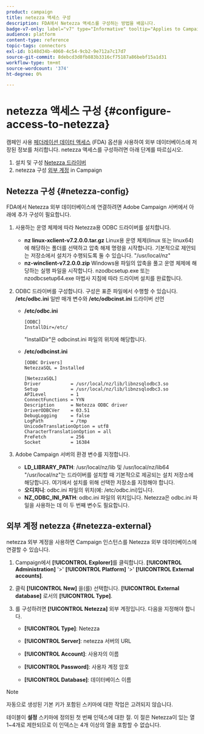 ```yaml
---
product: campaign
title: netezza 액세스 구성
description: FDA에서 Netezza 액세스를 구성하는 방법을 배웁니다.
badge-v7-only: label="v7" type="Informative" tooltip="Applies to Campaign Classic v7 only"
audience: platform
content-type: reference
topic-tags: connectors
exl-id: b148d34b-4060-4c54-9cb2-9e712a7c17d7
source-git-commit: 8debcd3d8fb883b3316cf75187a86bebf15a1d31
workflow-type: tm+mt
source-wordcount: '374'
ht-degree: 0%

---
```


# netezza 액세스 구성 {#configure-access-to-netezza}



캠페인 사용 [페더레이션 데이터 액세스](../../installation/using/about-fda.md) (FDA) 옵션을 사용하여 외부 데이터베이스에 저장된 정보를 처리합니다. netezza 액세스를 구성하려면 아래 단계를 따르십시오.

1. 설치 및 구성 [Netezza 드라이버](#netezza-config)
1. netezza 구성 [외부 계정](#netezza-external) in Campaign

## Netezza 구성 {#netezza-config}

FDA에서 Netezza 외부 데이터베이스에 연결하려면 Adobe Campaign 서버에서 아래에 추가 구성이 필요합니다.

1. 사용하는 운영 체제에 따라 Netezza용 ODBC 드라이버를 설치합니다.

   * **nz linux-xclient-v7.2.0.0.tar.gz** Linux용 운영 체제(linux 또는 linux64)에 해당하는 폴더를 선택하고 압축 해제 명령을 시작합니다. 기본적으로 제안되는 저장소에서 설치가 수행되도록 둘 수 있습니다. &quot;/usr/local/nz&quot;
   * **nz-winclient-v7.2.0.0.zip** Windows용 파일의 압축을 풀고 운영 체제에 해당하는 실행 파일을 시작합니다. nzodbcsetup.exe 또는 nzodbcsetup64.exe 마법사 지침에 따라 드라이버 설치를 완료합니다.

1. ODBC 드라이버를 구성합니다. 구성은 표준 파일에서 수행할 수 있습니다. **/etc/odbc.ini** 일반 매개 변수와 **/etc/odbcinst.ini** 드라이버 선언

   * **/etc/odbc.ini**

      ```
      [ODBC]
      InstallDir=/etc/
      ```

      &quot;InstallDir&quot;은 odbcinst.ini 파일의 위치에 해당합니다.

   * **/etc/odbcinst.ini**

      ```
      [ODBC Drivers]
      NetezzaSQL = Installed
      
      [NetezzaSQL]
      Driver           = /usr/local/nz/lib/libnzsqlodbc3.so
      Setup            = /usr/local/nz/lib/libnzsqlodbc3.so
      APILevel         = 1
      ConnectFunctions = YYN
      Description      = Netezza ODBC driver
      DriverODBCVer    = 03.51
      DebugLogging     = false
      LogPath          = /tmp
      UnicodeTranslationOption = utf8
      CharacterTranslationOption = all
      PreFetch         = 256
      Socket           = 16384
      ```

1. Adobe Campaign 서버의 환경 변수를 지정합니다.

   * **LD_LIBRARY_PATH**: /usr/local/nz/lib 및 /usr/local/nz/lib64 &quot;/usr/local/nz&quot;는 드라이버를 설치할 때 기본적으로 제공되는 설치 저장소에 해당합니다. 여기에서 설치를 위해 선택한 저장소를 지정해야 합니다.
   * **오디치니**: odbc.ini 파일의 위치(예: /etc/odbc.ini)입니다.
   * **NZ_ODBC_INI_PATH**: odbc.ini 파일의 위치입니다. Netezza은 odbc.ini 파일을 사용하는 데 이 두 번째 변수도 필요합니다.

## 외부 계정 netezza {#netezza-external}

netezza 외부 계정을 사용하면 Campaign 인스턴스를 Netezza 외부 데이터베이스에 연결할 수 있습니다.

1. Campaign에서 **[!UICONTROL Explorer]**&#x200B;를 클릭합니다. **[!UICONTROL Administration]** &#39;>&#39; **[!UICONTROL Platform]** &#39;>&#39; **[!UICONTROL External accounts]**.

1. 클릭 **[!UICONTROL New]** 을(를) 선택합니다. **[!UICONTROL External database]** 로서의 **[!UICONTROL Type]**.

1. 를 구성하려면 **[!UICONTROL Netezza]** 외부 계정입니다. 다음을 지정해야 합니다.

   * **[!UICONTROL Type]**: Netezza

   * **[!UICONTROL Server]**: netezza 서버의 URL

   * **[!UICONTROL Account]**: 사용자의 이름

   * **[!UICONTROL Password]**: 사용자 계정 암호

   * **[!UICONTROL Database]**: 데이터베이스 이름

>[!NOTE]
>
>자동으로 생성된 기본 키가 포함된 스키마에 대한 작업은 고려되지 않습니다.
>
>테이블이 **설정** 스키마에 정의된 첫 번째 인덱스에 대한 절. 이 절은 Netezza이 있는 열 1~4개로 제한되므로 이 인덱스는 4개 이상의 열을 포함할 수 없습니다.

